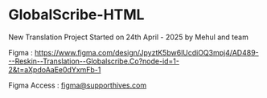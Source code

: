 # GlobalScribe-HTML
New Translation Project 
Started on 24th April - 2025 by Mehul and team

Figma : https://www.figma.com/design/JpyztK5bw6lUcdiOQ3mpj4/AD489---Reskin--Translation--Globalscribe.Co?node-id=1-2&t=aXpdoAaEe0dYxmFb-1

Figma Access : figma@supporthives.com
